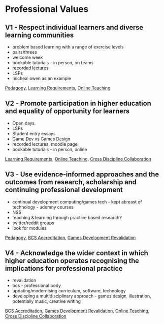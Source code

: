 # Professional Values

## V1 - Respect individual learners and diverse learning communities

* problem based learning with a range of exercise levels
* pairs/threes
* welcome week
* bookable tutorials - in person, on teams
* recorded lectures
* LSPs
* micheal owen as an example

[Pedagogy](../CaseStudies/pedagogy.md), [Learning Requirements](../CaseStudies/learningrequirements.md), [Online Teaching](../CaseStudies/OnlineTeaching.md)  
## V2 - Promote participation in higher education and equality of opportunity for learners

* Open days.
* LSPs
* Student entry essays
* Game Dev vs Games Design
* recorded lectures, moodle page
* bookable tutorials - in person, online

[Learning Requirements](../CaseStudies/learningrequirements.md), [Online Teaching](../CaseStudies/OnlineTeaching.md), [Cross Discipline Collaboration](../CaseStudies/CrossDisciplineCollaboration.md)  

## V3 - Use evidence-informed approaches and the outcomes from research, scholarship and continuing professional development

* continual development computing/games tech - kept abreast of technology - udemny courses
* NSS
* teaching & learning through practice based research?
* twitter/reddit groups
* look for modules

[Pedagogy](../CaseStudies/pedagogy.md), [BCS Accreditation](../CaseStudies/BCSAccreditation.md), [Games Development Revalidation](../CaseStudies/GamesDevRevalidation.md)  

## V4 - Acknowledge the wider context in which higher education operates recognising the implications for professional practice

* revalidation
* bcs - professional body
* updating/modernising curriculum, software, technology
* developing a multidisciplinary approach - games design, illustration, potentially music, creative writing

[BCS Accreditation](../CaseStudies/BCSAccreditation.md), [Games Development Revalidation](../CaseStudies/GamesDevRevalidation.md), [Online Teaching](../CaseStudies/OnlineTeaching.md), [Cross Discipline Collaboration](../CaseStudies/CrossDisciplineCollaboration.md)  